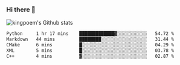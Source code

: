 ### Hi there 👋

![kingpoem's Github stats](https://github-readme-stats.vercel.app/api?username=kingpoem&show_icons=true)

  <!--START_SECTION:waka-->

```txt
Python     1 hr 17 mins    █████████████▓░░░░░░░░░░░   54.72 %
Markdown   44 mins         ████████░░░░░░░░░░░░░░░░░   31.44 %
CMake      6 mins          █░░░░░░░░░░░░░░░░░░░░░░░░   04.29 %
XML        5 mins          █░░░░░░░░░░░░░░░░░░░░░░░░   03.78 %
C++        4 mins          ▓░░░░░░░░░░░░░░░░░░░░░░░░   02.87 %
```

<!--END_SECTION:waka-->
<!--
**kingpoem/kingpoem** is a ✨ _special_ ✨ repository because its `README.md` (this file) appears on your GitHub profile.

Here are some ideas to get you started:

- 🔭 I’m currently working on ...
- 🌱 I’m currently learning ...
- 👯 I’m looking to collaborate on ...
- 🤔 I’m looking for help with ...
- 💬 Ask me about ...
- 📫 How to reach me: ...
- 😄 Pronouns: ...
- ⚡ Fun fact: ...
-->
